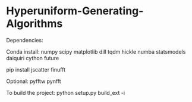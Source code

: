 # Hyperuniform-Generating-Algorithms

Dependencies:

Conda install:
numpy
scipy
matplotlib
dill
tqdm
hickle
numba
statsmodels
daiquiri
cython
future


pip install
jscatter
finufft


Optional:
pyfftw
pynfft

To build the project: 
python setup.py build_ext -i

